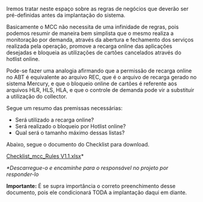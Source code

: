 
Iremos tratar neste espaço sobre as regras de negócios que deverão ser pré-definidas antes da implantação do sistema.

Basicamente o MCC não necessita de uma infinidade de regras, pois podemos resumir de maneira bem simplista que o mesmo realiza a monitoração por demanda, através da abertura e fechamento dos serviços realizada pela operação, promove a recarga online das aplicações desejadas e bloqueia as utilizações de cartões cancelados através do hotlist online.

Pode-se fazer uma analogia afirmando que a permissão de recarga online no ABT é equivalente ao arquivo REC, que é o arquivo de recarga gerado no sistema Mercury, e que o bloqueio online de cartões é referente aos arquivos HLR,  HLS, HLA, e que o controle de demanda pode vir a substituir a utilização do collector.

Segue um resumo das premissas necessárias:

- Será utilizado a recarga online?
- Será realizado o bloqueio por Hotlist online?
- Qual será o tamanho máximo dessas listas?

Abaixo, segue o documento do Checklist para download.

[Checklist_mcc_Rules V1.1.xlsx](/.attachments/Checklist_mcc_Rules%20V1.1-a6c1cda8-5da5-4eda-99f6-55882676ee65.xlsx)*

_*Descarregue-o e encaminhe para o responsável no projeto por responder-lo_

**Importante:**
É se supra importância o correto preenchimento desse documento, pois ele condicionará TODA a implantação daqui em diante.
 
<br><br><br>






